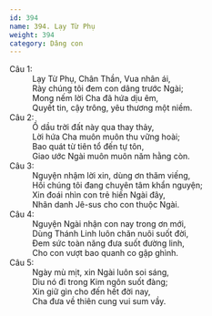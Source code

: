 ```yaml
---
id: 394
name: 394. Lạy Từ Phụ
weight: 394
category: Dâng con
---
```

<dl><dt>Câu 1:</dt><dd data-verse="1">Lạy Từ Phụ, Chân Thần, Vua nhân ái, <br/>Rày chúng tôi đem con dâng trước Ngài; <br/>Mong nếm lời Cha đã hứa dịu êm, <br/>Quyết tin, cậy trông, yêu thương một niềm. </dd><dt>Câu 2:</dt><dd data-verse="2">Ồ dầu trời đất này qua thay thảy, <br/>Lời hứa Cha muôn muôn thu vững hoài; <br/>Bao quát từ tiên tổ đến tự tôn, <br/>Giao ước Ngài muôn muôn năm hằng còn. </dd><dt>Câu 3:</dt><dd data-verse="3">Nguyện nhậm lời xin, dùng ơn thăm viếng, <br/>Hồi chúng tôi đang chuyên tâm khẩn nguyện; <br/>Xin đoái nhìn con trẻ hiến Ngài đây, <br/>Nhân danh Jê-sus cho con thuộc Ngài. </dd><dt>Câu 4:</dt><dd data-verse="4">Nguyện Ngài nhận con nay trong ơn mới, <br/>Dùng Thánh Linh luôn chăn nuôi suốt đời, <br/>Đem sức toàn năng đưa suốt đường linh, <br/>Cho con vượt bao quanh co gập ghình. </dd><dt>Câu 5:</dt><dd data-verse="5">Ngày mù mịt, xin Ngài luôn soi sáng, <br/>Dìu nó đi trong Kim ngôn suốt đàng; <br/>Xin giữ gìn cho đến hết đời nay, <br/>Cha đưa về thiên cung vui sum vầy. </dd></dl>
